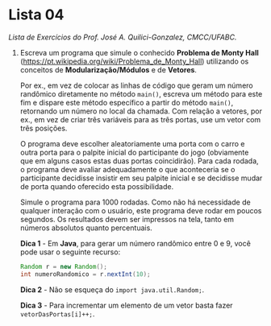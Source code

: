 # Lista 04
*Lista de Exercícios do Prof. José A. Quilici-Gonzalez, CMCC/UFABC.*

1. Escreva um programa que simule o conhecido **Problema de Monty Hall** (https://pt.wikipedia.org/wiki/Problema_de_Monty_Hall) utilizando os conceitos de **Modularização/Módulos** e de **Vetores**.

    Por ex., em vez de colocar as linhas de código que geram um número randômico diretamente no método `main()`, escreva um método para este fim e dispare este método específico a partir do método `main()`, retornando um número no local da chamada. Com relação a vetores, por ex., em vez de criar três variáveis para as três portas, use um vetor com três posições.

    O programa deve escolher aleatoriamente uma porta com o carro e outra porta para o palpite inicial do participante do jogo (obviamente que em alguns casos estas duas portas coincidirão). Para cada rodada, o programa deve avaliar adequadamente o que aconteceria se o participante decidisse insistir em seu palpite inicial e se decidisse mudar de porta quando oferecido esta possibilidade.

    Simule o programa para 1000 rodadas. Como não há necessidade de qualquer interação com o usuário, este programa deve rodar em poucos segundos. Os resultados devem ser impressos na tela, tanto em números absolutos quanto percentuais.

    **Dica 1** - Em **Java**, para gerar um número randômico entre 0 e 9, você pode usar o seguinte recurso:

    ```java
    Random r = new Random();
    int numeroRandomico = r.nextInt(10);
    ```

    **Dica 2** - Não se esqueça do `import java.util.Random;`.

    **Dica 3** - Para incrementar um elemento de um vetor basta fazer `vetorDasPortas[i]++;`.
